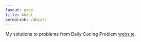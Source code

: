 ```yaml
---
layout: page
title: About
permalink: /about/
---
```


My solutions to problems from Daily Coding Problem [website](https://www.dailycodingproblem.com).
